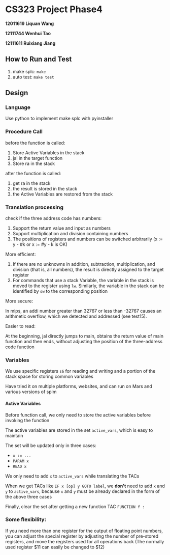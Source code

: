 # CS323 Project Phase4

**12011619 Liquan Wang**

**12111744 Wenhui Tao**

**12111611 Ruixiang Jiang**

## How to Run and Test
1. make splc: `make`
2. auto test: `make test`

## Design
### Language
Use python to implement make splc with pyinstaller
### Procedure Call
before the function is called:
1. Store Active Variables in the stack
2. jal in the target function
3. Store ra in the stack

after the function is called:
1. get ra in the stack
2. the result is stored in the stack 
3. the Active Variables are restored from the stack

### Translation processing
check if the three address code has numbers:
1. Support the return value and input as numbers
2. Support multiplication and division containing numbers
3. The positions of registers and numbers can be switched arbitrarily (x := y - #k or x := #y - k is OK)

More efficient: 

1. If there are no unknowns in addition, subtraction, multiplication, and division (that is, all numbers), the result is directly assigned to the target register
2. For commands that use a stack Variable, the variable in the stack is moved to the register using `lw`. Similarly, the variable in the stack can be identified by `sw` to the corresponding position

More secure:

In mips, an addi number greater than 32767 or less than -32767 causes an arithmetic overflow, which we detected and addressed (see test15).

Easier to read:

At the beginning, jal directly jumps to main, obtains the return value of main function and then ends, without adjusting the position of the three-address code function

### Variables
We use specific registers `s6` for reading and writing and a portion of the stack space for storing common variables

Have tried it on multiple platforms, websites, and can run on Mars and various versions of spim

#### Active Variables

Before function call, we only need to store the active variables before invoking the function

The active variables are stored in the set `active_vars`, which is easy to maintain

The set will be updated only in three cases:

- `x := ...`
- `PARAM x`
- `READ x`

We only need to add `x` to `active_vars` while translating the TACs

When we get TACs like `IF x [op] y GOTO label`, we **don't** need to add `x` and `y` to `active_vars`, because `x` and `y` must be already declared in the form of the above three cases

Finally, clear the set after getting a new function TAC `FUNCTION f :`

### Some flexibility:

If you need more than one register for the output of floating point numbers, you can adjust the special register by adjusting the number of pre-stored registers, and move the registers used for all operations back (The normally used register $11 can easily be changed to $12)



